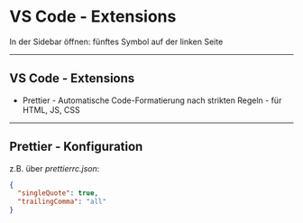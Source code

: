 # VS Code - Extensions

In der Sidebar öffnen: fünftes Symbol auf der linken Seite

---

## VS Code - Extensions

- Prettier - Automatische Code-Formatierung nach strikten Regeln - für HTML, JS, CSS

---

## Prettier - Konfiguration

z.B. über _prettierrc.json_:

```json
{
  "singleQuote": true,
  "trailingComma": "all"
}
```
